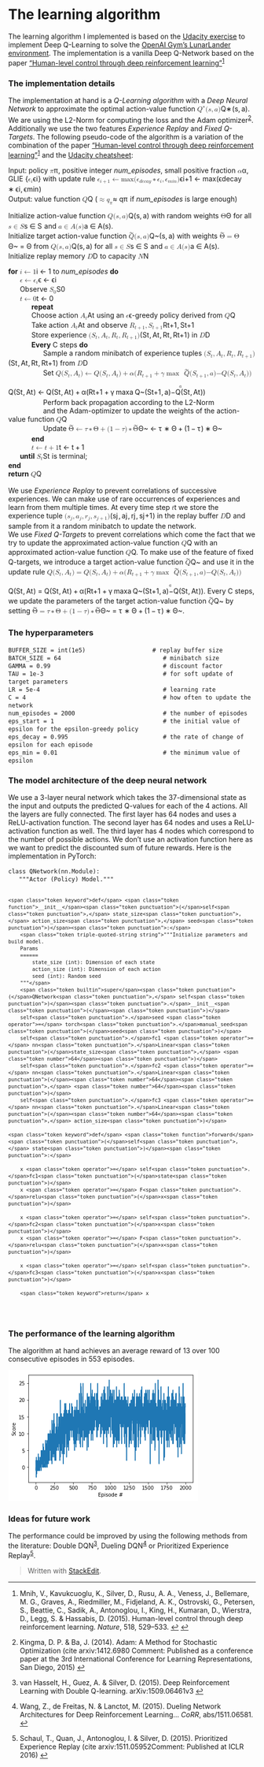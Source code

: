 <h1 id="the-learning-algorithm">The learning algorithm</h1>
<p>The learning algorithm I implemented is based on the <a href="https://github.com/udacity/deep-reinforcement-learning/tree/master/dqn">Udacity exercise</a> to implement Deep Q-Learning to solve the <a href="https://gym.openai.com/envs/LunarLander-v2/">OpenAI Gym’s LunarLander environment</a>. The implementation is a vanilla Deep Q-Network based on the paper <a href="http://dx.doi.org/10.1038/nature14236">“Human-level control through deep reinforcement learning”</a><sup class="footnote-ref"><a href="#fn1" id="fnref1">1</a></sup></p>
<h3 id="the-implementation-details">The implementation details</h3>
<p>The implementation at hand is a <em>Q-Learning algorithm</em> with a <em>Deep Neural Network</em> to approximate the optimal action-value function <span class="katex--inline"><span class="katex"><span class="katex-mathml"><math><semantics><mrow><msup><mi>Q</mi><mo>∗</mo></msup><mo stretchy="false">(</mo><mi>s</mi><mo separator="true">,</mo><mi>a</mi><mo stretchy="false">)</mo></mrow><annotation encoding="application/x-tex">Q^*(s,a)</annotation></semantics></math></span><span class="katex-html" aria-hidden="true"><span class="base"><span class="strut" style="height: 1em; vertical-align: -0.25em;"></span><span class="mord"><span class="mord mathdefault">Q</span><span class="msupsub"><span class="vlist-t"><span class="vlist-r"><span class="vlist" style="height: 0.688696em;"><span class="" style="top: -3.063em; margin-right: 0.05em;"><span class="pstrut" style="height: 2.7em;"></span><span class="sizing reset-size6 size3 mtight"><span class="mbin mtight">∗</span></span></span></span></span></span></span></span><span class="mopen">(</span><span class="mord mathdefault">s</span><span class="mpunct">,</span><span class="mspace" style="margin-right: 0.16666666666666666em;"></span><span class="mord mathdefault">a</span><span class="mclose">)</span></span></span></span></span>. We are using the L2-Norm for computing the loss and the Adam optimizer<sup class="footnote-ref"><a href="#fn2" id="fnref2">2</a></sup>. Additionally we use the two features <em>Experience Replay</em> and <em>Fixed Q-Targets</em>. The following pseudo-code of the algorithm is a variation of the combination of the paper <a href="http://dx.doi.org/10.1038/nature14236">“Human-level control through deep reinforcement learning”</a><sup class="footnote-ref"><a href="#fn1" id="fnref1:1">1</a></sup> and the <a href="https://github.com/udacity/deep-reinforcement-learning/blob/master/cheatsheet/cheatsheet.pdf">Udacity cheatsheet</a>:</p>
<p>Input: policy <span class="katex--inline"><span class="katex"><span class="katex-mathml"><math><semantics><mrow><mi>π</mi></mrow><annotation encoding="application/x-tex">\pi</annotation></semantics></math></span><span class="katex-html" aria-hidden="true"><span class="base"><span class="strut" style="height: 0.43056em; vertical-align: 0em;"></span><span style="margin-right: 0.03588em;" class="mord mathdefault">π</span></span></span></span></span>, positive integer <em>num_episodes</em>, small positive fraction <span class="katex--inline"><span class="katex"><span class="katex-mathml"><math><semantics><mrow><mi>α</mi></mrow><annotation encoding="application/x-tex">\alpha</annotation></semantics></math></span><span class="katex-html" aria-hidden="true"><span class="base"><span class="strut" style="height: 0.43056em; vertical-align: 0em;"></span><span style="margin-right: 0.0037em;" class="mord mathdefault">α</span></span></span></span></span>, GLIE {<span class="katex--inline"><span class="katex"><span class="katex-mathml"><math><semantics><mrow><msub><mi>ϵ</mi><mi>i</mi></msub></mrow><annotation encoding="application/x-tex">\epsilon_i</annotation></semantics></math></span><span class="katex-html" aria-hidden="true"><span class="base"><span class="strut" style="height: 0.58056em; vertical-align: -0.15em;"></span><span class="mord"><span class="mord mathdefault">ϵ</span><span class="msupsub"><span class="vlist-t vlist-t2"><span class="vlist-r"><span class="vlist" style="height: 0.31166399999999994em;"><span class="" style="top: -2.5500000000000003em; margin-left: 0em; margin-right: 0.05em;"><span class="pstrut" style="height: 2.7em;"></span><span class="sizing reset-size6 size3 mtight"><span class="mord mathdefault mtight">i</span></span></span></span><span class="vlist-s">​</span></span><span class="vlist-r"><span class="vlist" style="height: 0.15em;"><span class=""></span></span></span></span></span></span></span></span></span></span>} with update rule <span class="katex--inline"><span class="katex"><span class="katex-mathml"><math><semantics><mrow><msub><mi>ϵ</mi><mrow><mi>i</mi><mo>+</mo><mn>1</mn></mrow></msub><mo>←</mo><mi>max</mi><mo>⁡</mo><mo stretchy="false">(</mo><msub><mi>ϵ</mi><mrow><mi>d</mi><mi>e</mi><mi>c</mi><mi>a</mi><mi>y</mi></mrow></msub><mo>∗</mo><msub><mi>ϵ</mi><mi>i</mi></msub><mo separator="true">,</mo><msub><mi>ϵ</mi><mrow><mi>m</mi><mi>i</mi><mi>n</mi></mrow></msub><mo stretchy="false">)</mo></mrow><annotation encoding="application/x-tex">\epsilon_{i+1} \leftarrow \max(\epsilon_{decay}*\epsilon_i, \epsilon_{min})</annotation></semantics></math></span><span class="katex-html" aria-hidden="true"><span class="base"><span class="strut" style="height: 0.638891em; vertical-align: -0.208331em;"></span><span class="mord"><span class="mord mathdefault">ϵ</span><span class="msupsub"><span class="vlist-t vlist-t2"><span class="vlist-r"><span class="vlist" style="height: 0.311664em;"><span class="" style="top: -2.5500000000000003em; margin-left: 0em; margin-right: 0.05em;"><span class="pstrut" style="height: 2.7em;"></span><span class="sizing reset-size6 size3 mtight"><span class="mord mtight"><span class="mord mathdefault mtight">i</span><span class="mbin mtight">+</span><span class="mord mtight">1</span></span></span></span></span><span class="vlist-s">​</span></span><span class="vlist-r"><span class="vlist" style="height: 0.208331em;"><span class=""></span></span></span></span></span></span><span class="mspace" style="margin-right: 0.2777777777777778em;"></span><span class="mrel">←</span><span class="mspace" style="margin-right: 0.2777777777777778em;"></span></span><span class="base"><span class="strut" style="height: 1.036108em; vertical-align: -0.286108em;"></span><span class="mop">max</span><span class="mopen">(</span><span class="mord"><span class="mord mathdefault">ϵ</span><span class="msupsub"><span class="vlist-t vlist-t2"><span class="vlist-r"><span class="vlist" style="height: 0.3361079999999999em;"><span class="" style="top: -2.5500000000000003em; margin-left: 0em; margin-right: 0.05em;"><span class="pstrut" style="height: 2.7em;"></span><span class="sizing reset-size6 size3 mtight"><span class="mord mtight"><span class="mord mathdefault mtight">d</span><span class="mord mathdefault mtight">e</span><span class="mord mathdefault mtight">c</span><span class="mord mathdefault mtight">a</span><span style="margin-right: 0.03588em;" class="mord mathdefault mtight">y</span></span></span></span></span><span class="vlist-s">​</span></span><span class="vlist-r"><span class="vlist" style="height: 0.286108em;"><span class=""></span></span></span></span></span></span><span class="mspace" style="margin-right: 0.2222222222222222em;"></span><span class="mbin">∗</span><span class="mspace" style="margin-right: 0.2222222222222222em;"></span></span><span class="base"><span class="strut" style="height: 1em; vertical-align: -0.25em;"></span><span class="mord"><span class="mord mathdefault">ϵ</span><span class="msupsub"><span class="vlist-t vlist-t2"><span class="vlist-r"><span class="vlist" style="height: 0.31166399999999994em;"><span class="" style="top: -2.5500000000000003em; margin-left: 0em; margin-right: 0.05em;"><span class="pstrut" style="height: 2.7em;"></span><span class="sizing reset-size6 size3 mtight"><span class="mord mathdefault mtight">i</span></span></span></span><span class="vlist-s">​</span></span><span class="vlist-r"><span class="vlist" style="height: 0.15em;"><span class=""></span></span></span></span></span></span><span class="mpunct">,</span><span class="mspace" style="margin-right: 0.16666666666666666em;"></span><span class="mord"><span class="mord mathdefault">ϵ</span><span class="msupsub"><span class="vlist-t vlist-t2"><span class="vlist-r"><span class="vlist" style="height: 0.31166399999999994em;"><span class="" style="top: -2.5500000000000003em; margin-left: 0em; margin-right: 0.05em;"><span class="pstrut" style="height: 2.7em;"></span><span class="sizing reset-size6 size3 mtight"><span class="mord mtight"><span class="mord mathdefault mtight">m</span><span class="mord mathdefault mtight">i</span><span class="mord mathdefault mtight">n</span></span></span></span></span><span class="vlist-s">​</span></span><span class="vlist-r"><span class="vlist" style="height: 0.15em;"><span class=""></span></span></span></span></span></span><span class="mclose">)</span></span></span></span></span><br>
Output: value function <span class="katex--inline"><span class="katex"><span class="katex-mathml"><math><semantics><mrow><mi>Q</mi></mrow><annotation encoding="application/x-tex">Q</annotation></semantics></math></span><span class="katex-html" aria-hidden="true"><span class="base"><span class="strut" style="height: 0.8777699999999999em; vertical-align: -0.19444em;"></span><span class="mord mathdefault">Q</span></span></span></span></span> (<span class="katex--inline"><span class="katex"><span class="katex-mathml"><math><semantics><mrow><mo>≈</mo><msub><mi>q</mi><mi>π</mi></msub></mrow><annotation encoding="application/x-tex">\approx q_\pi</annotation></semantics></math></span><span class="katex-html" aria-hidden="true"><span class="base"><span class="strut" style="height: 0.48312em; vertical-align: 0em;"></span><span class="mrel">≈</span><span class="mspace" style="margin-right: 0.2777777777777778em;"></span></span><span class="base"><span class="strut" style="height: 0.625em; vertical-align: -0.19444em;"></span><span class="mord"><span style="margin-right: 0.03588em;" class="mord mathdefault">q</span><span class="msupsub"><span class="vlist-t vlist-t2"><span class="vlist-r"><span class="vlist" style="height: 0.151392em;"><span class="" style="top: -2.5500000000000003em; margin-left: -0.03588em; margin-right: 0.05em;"><span class="pstrut" style="height: 2.7em;"></span><span class="sizing reset-size6 size3 mtight"><span style="margin-right: 0.03588em;" class="mord mathdefault mtight">π</span></span></span></span><span class="vlist-s">​</span></span><span class="vlist-r"><span class="vlist" style="height: 0.15em;"><span class=""></span></span></span></span></span></span></span></span></span></span> if <em>num_episodes</em> is large enough)</p>
<p>Initialize action-value function <span class="katex--inline"><span class="katex"><span class="katex-mathml"><math><semantics><mrow><mi>Q</mi><mo stretchy="false">(</mo><mi>s</mi><mo separator="true">,</mo><mi>a</mi><mo stretchy="false">)</mo></mrow><annotation encoding="application/x-tex">Q(s,a)</annotation></semantics></math></span><span class="katex-html" aria-hidden="true"><span class="base"><span class="strut" style="height: 1em; vertical-align: -0.25em;"></span><span class="mord mathdefault">Q</span><span class="mopen">(</span><span class="mord mathdefault">s</span><span class="mpunct">,</span><span class="mspace" style="margin-right: 0.16666666666666666em;"></span><span class="mord mathdefault">a</span><span class="mclose">)</span></span></span></span></span> with random weights <span class="katex--inline"><span class="katex"><span class="katex-mathml"><math><semantics><mrow><mi mathvariant="normal">Θ</mi></mrow><annotation encoding="application/x-tex">\Theta</annotation></semantics></math></span><span class="katex-html" aria-hidden="true"><span class="base"><span class="strut" style="height: 0.68333em; vertical-align: 0em;"></span><span class="mord">Θ</span></span></span></span></span> for all <span class="katex--inline"><span class="katex"><span class="katex-mathml"><math><semantics><mrow><mi>s</mi><mo>∈</mo><mi>S</mi></mrow><annotation encoding="application/x-tex">s \in S</annotation></semantics></math></span><span class="katex-html" aria-hidden="true"><span class="base"><span class="strut" style="height: 0.5782em; vertical-align: -0.0391em;"></span><span class="mord mathdefault">s</span><span class="mspace" style="margin-right: 0.2777777777777778em;"></span><span class="mrel">∈</span><span class="mspace" style="margin-right: 0.2777777777777778em;"></span></span><span class="base"><span class="strut" style="height: 0.68333em; vertical-align: 0em;"></span><span style="margin-right: 0.05764em;" class="mord mathdefault">S</span></span></span></span></span> and <span class="katex--inline"><span class="katex"><span class="katex-mathml"><math><semantics><mrow><mi>a</mi><mo>∈</mo><mi>A</mi><mo stretchy="false">(</mo><mi>s</mi><mo stretchy="false">)</mo></mrow><annotation encoding="application/x-tex">a \in A(s)</annotation></semantics></math></span><span class="katex-html" aria-hidden="true"><span class="base"><span class="strut" style="height: 0.5782em; vertical-align: -0.0391em;"></span><span class="mord mathdefault">a</span><span class="mspace" style="margin-right: 0.2777777777777778em;"></span><span class="mrel">∈</span><span class="mspace" style="margin-right: 0.2777777777777778em;"></span></span><span class="base"><span class="strut" style="height: 1em; vertical-align: -0.25em;"></span><span class="mord mathdefault">A</span><span class="mopen">(</span><span class="mord mathdefault">s</span><span class="mclose">)</span></span></span></span></span>.<br>
Initialize target action-value function <span class="katex--inline"><span class="katex"><span class="katex-mathml"><math><semantics><mrow><mover accent="true"><mi>Q</mi><mo>~</mo></mover><mo stretchy="false">(</mo><mi>s</mi><mo separator="true">,</mo><mi>a</mi><mo stretchy="false">)</mo></mrow><annotation encoding="application/x-tex">\tilde{Q}(s,a)</annotation></semantics></math></span><span class="katex-html" aria-hidden="true"><span class="base"><span class="strut" style="height: 1.1701899999999998em; vertical-align: -0.25em;"></span><span class="mord accent"><span class="vlist-t vlist-t2"><span class="vlist-r"><span class="vlist" style="height: 0.9201899999999998em;"><span class="" style="top: -3em;"><span class="pstrut" style="height: 3em;"></span><span class="mord"><span class="mord mathdefault">Q</span></span></span><span class="" style="top: -3.6023300000000003em;"><span class="pstrut" style="height: 3em;"></span><span class="accent-body" style="left: -0.16666em;">~</span></span></span><span class="vlist-s">​</span></span><span class="vlist-r"><span class="vlist" style="height: 0.19444em;"><span class=""></span></span></span></span></span><span class="mopen">(</span><span class="mord mathdefault">s</span><span class="mpunct">,</span><span class="mspace" style="margin-right: 0.16666666666666666em;"></span><span class="mord mathdefault">a</span><span class="mclose">)</span></span></span></span></span> with weights <span class="katex--inline"><span class="katex"><span class="katex-mathml"><math><semantics><mrow><mover accent="true"><mi mathvariant="normal">Θ</mi><mo>~</mo></mover><mo>=</mo><mi mathvariant="normal">Θ</mi></mrow><annotation encoding="application/x-tex">\tilde{\Theta} = \Theta</annotation></semantics></math></span><span class="katex-html" aria-hidden="true"><span class="base"><span class="strut" style="height: 0.9201899999999998em; vertical-align: 0em;"></span><span class="mord accent"><span class="vlist-t"><span class="vlist-r"><span class="vlist" style="height: 0.9201899999999998em;"><span class="" style="top: -3em;"><span class="pstrut" style="height: 3em;"></span><span class="mord"><span class="mord">Θ</span></span></span><span class="" style="top: -3.6023300000000003em;"><span class="pstrut" style="height: 3em;"></span><span class="accent-body" style="left: -0.25em;">~</span></span></span></span></span></span><span class="mspace" style="margin-right: 0.2777777777777778em;"></span><span class="mrel">=</span><span class="mspace" style="margin-right: 0.2777777777777778em;"></span></span><span class="base"><span class="strut" style="height: 0.68333em; vertical-align: 0em;"></span><span class="mord">Θ</span></span></span></span></span> from <span class="katex--inline"><span class="katex"><span class="katex-mathml"><math><semantics><mrow><mi>Q</mi><mo stretchy="false">(</mo><mi>s</mi><mo separator="true">,</mo><mi>a</mi><mo stretchy="false">)</mo></mrow><annotation encoding="application/x-tex">Q(s,a)</annotation></semantics></math></span><span class="katex-html" aria-hidden="true"><span class="base"><span class="strut" style="height: 1em; vertical-align: -0.25em;"></span><span class="mord mathdefault">Q</span><span class="mopen">(</span><span class="mord mathdefault">s</span><span class="mpunct">,</span><span class="mspace" style="margin-right: 0.16666666666666666em;"></span><span class="mord mathdefault">a</span><span class="mclose">)</span></span></span></span></span> for all <span class="katex--inline"><span class="katex"><span class="katex-mathml"><math><semantics><mrow><mi>s</mi><mo>∈</mo><mi>S</mi></mrow><annotation encoding="application/x-tex">s \in S</annotation></semantics></math></span><span class="katex-html" aria-hidden="true"><span class="base"><span class="strut" style="height: 0.5782em; vertical-align: -0.0391em;"></span><span class="mord mathdefault">s</span><span class="mspace" style="margin-right: 0.2777777777777778em;"></span><span class="mrel">∈</span><span class="mspace" style="margin-right: 0.2777777777777778em;"></span></span><span class="base"><span class="strut" style="height: 0.68333em; vertical-align: 0em;"></span><span style="margin-right: 0.05764em;" class="mord mathdefault">S</span></span></span></span></span> and <span class="katex--inline"><span class="katex"><span class="katex-mathml"><math><semantics><mrow><mi>a</mi><mo>∈</mo><mi>A</mi><mo stretchy="false">(</mo><mi>s</mi><mo stretchy="false">)</mo></mrow><annotation encoding="application/x-tex">a \in A(s)</annotation></semantics></math></span><span class="katex-html" aria-hidden="true"><span class="base"><span class="strut" style="height: 0.5782em; vertical-align: -0.0391em;"></span><span class="mord mathdefault">a</span><span class="mspace" style="margin-right: 0.2777777777777778em;"></span><span class="mrel">∈</span><span class="mspace" style="margin-right: 0.2777777777777778em;"></span></span><span class="base"><span class="strut" style="height: 1em; vertical-align: -0.25em;"></span><span class="mord mathdefault">A</span><span class="mopen">(</span><span class="mord mathdefault">s</span><span class="mclose">)</span></span></span></span></span>.<br>
Initialize replay memory <span class="katex--inline"><span class="katex"><span class="katex-mathml"><math><semantics><mrow><mi>D</mi></mrow><annotation encoding="application/x-tex">D</annotation></semantics></math></span><span class="katex-html" aria-hidden="true"><span class="base"><span class="strut" style="height: 0.68333em; vertical-align: 0em;"></span><span style="margin-right: 0.02778em;" class="mord mathdefault">D</span></span></span></span></span> to capacity <span class="katex--inline"><span class="katex"><span class="katex-mathml"><math><semantics><mrow><mi>N</mi></mrow><annotation encoding="application/x-tex">N</annotation></semantics></math></span><span class="katex-html" aria-hidden="true"><span class="base"><span class="strut" style="height: 0.68333em; vertical-align: 0em;"></span><span style="margin-right: 0.10903em;" class="mord mathdefault">N</span></span></span></span></span></p>
<p><strong>for</strong> <span class="katex--inline"><span class="katex"><span class="katex-mathml"><math><semantics><mrow><mi>i</mi><mo>←</mo><mn>1</mn></mrow><annotation encoding="application/x-tex">i \leftarrow 1</annotation></semantics></math></span><span class="katex-html" aria-hidden="true"><span class="base"><span class="strut" style="height: 0.65952em; vertical-align: 0em;"></span><span class="mord mathdefault">i</span><span class="mspace" style="margin-right: 0.2777777777777778em;"></span><span class="mrel">←</span><span class="mspace" style="margin-right: 0.2777777777777778em;"></span></span><span class="base"><span class="strut" style="height: 0.64444em; vertical-align: 0em;"></span><span class="mord">1</span></span></span></span></span> to <em>num_episodes</em> <strong>do</strong><br>
&nbsp;&nbsp;&nbsp;&nbsp;&nbsp;&nbsp;<span class="katex--inline"><span class="katex"><span class="katex-mathml"><math><semantics><mrow><mi>ϵ</mi><mo>←</mo><msub><mi>ϵ</mi><mi>i</mi></msub></mrow><annotation encoding="application/x-tex">\epsilon \leftarrow \epsilon_i</annotation></semantics></math></span><span class="katex-html" aria-hidden="true"><span class="base"><span class="strut" style="height: 0.43056em; vertical-align: 0em;"></span><span class="mord mathdefault">ϵ</span><span class="mspace" style="margin-right: 0.2777777777777778em;"></span><span class="mrel">←</span><span class="mspace" style="margin-right: 0.2777777777777778em;"></span></span><span class="base"><span class="strut" style="height: 0.58056em; vertical-align: -0.15em;"></span><span class="mord"><span class="mord mathdefault">ϵ</span><span class="msupsub"><span class="vlist-t vlist-t2"><span class="vlist-r"><span class="vlist" style="height: 0.31166399999999994em;"><span class="" style="top: -2.5500000000000003em; margin-left: 0em; margin-right: 0.05em;"><span class="pstrut" style="height: 2.7em;"></span><span class="sizing reset-size6 size3 mtight"><span class="mord mathdefault mtight">i</span></span></span></span><span class="vlist-s">​</span></span><span class="vlist-r"><span class="vlist" style="height: 0.15em;"><span class=""></span></span></span></span></span></span></span></span></span></span><br>
&nbsp;&nbsp;&nbsp;&nbsp;&nbsp;&nbsp;Observe <span class="katex--inline"><span class="katex"><span class="katex-mathml"><math><semantics><mrow><msub><mi>S</mi><mn>0</mn></msub></mrow><annotation encoding="application/x-tex">S_0</annotation></semantics></math></span><span class="katex-html" aria-hidden="true"><span class="base"><span class="strut" style="height: 0.83333em; vertical-align: -0.15em;"></span><span class="mord"><span style="margin-right: 0.05764em;" class="mord mathdefault">S</span><span class="msupsub"><span class="vlist-t vlist-t2"><span class="vlist-r"><span class="vlist" style="height: 0.30110799999999993em;"><span class="" style="top: -2.5500000000000003em; margin-left: -0.05764em; margin-right: 0.05em;"><span class="pstrut" style="height: 2.7em;"></span><span class="sizing reset-size6 size3 mtight"><span class="mord mtight">0</span></span></span></span><span class="vlist-s">​</span></span><span class="vlist-r"><span class="vlist" style="height: 0.15em;"><span class=""></span></span></span></span></span></span></span></span></span></span><br>
&nbsp;&nbsp;&nbsp;&nbsp;&nbsp;&nbsp;<span class="katex--inline"><span class="katex"><span class="katex-mathml"><math><semantics><mrow><mi>t</mi><mo>←</mo><mn>0</mn></mrow><annotation encoding="application/x-tex">t←0</annotation></semantics></math></span><span class="katex-html" aria-hidden="true"><span class="base"><span class="strut" style="height: 0.61508em; vertical-align: 0em;"></span><span class="mord mathdefault">t</span><span class="mspace" style="margin-right: 0.2777777777777778em;"></span><span class="mrel">←</span><span class="mspace" style="margin-right: 0.2777777777777778em;"></span></span><span class="base"><span class="strut" style="height: 0.64444em; vertical-align: 0em;"></span><span class="mord">0</span></span></span></span></span><br>
&nbsp;&nbsp;&nbsp;&nbsp;&nbsp;&nbsp;&nbsp;&nbsp;&nbsp;&nbsp;&nbsp;&nbsp;<strong>repeat</strong><br>
&nbsp;&nbsp;&nbsp;&nbsp;&nbsp;&nbsp;&nbsp;&nbsp;&nbsp;&nbsp;&nbsp;&nbsp;Choose action <span class="katex--inline"><span class="katex"><span class="katex-mathml"><math><semantics><mrow><msub><mi>A</mi><mi>t</mi></msub></mrow><annotation encoding="application/x-tex">A_t</annotation></semantics></math></span><span class="katex-html" aria-hidden="true"><span class="base"><span class="strut" style="height: 0.83333em; vertical-align: -0.15em;"></span><span class="mord"><span class="mord mathdefault">A</span><span class="msupsub"><span class="vlist-t vlist-t2"><span class="vlist-r"><span class="vlist" style="height: 0.2805559999999999em;"><span class="" style="top: -2.5500000000000003em; margin-left: 0em; margin-right: 0.05em;"><span class="pstrut" style="height: 2.7em;"></span><span class="sizing reset-size6 size3 mtight"><span class="mord mathdefault mtight">t</span></span></span></span><span class="vlist-s">​</span></span><span class="vlist-r"><span class="vlist" style="height: 0.15em;"><span class=""></span></span></span></span></span></span></span></span></span></span> using an <span class="katex--inline"><span class="katex"><span class="katex-mathml"><math><semantics><mrow><mi>ϵ</mi></mrow><annotation encoding="application/x-tex">\epsilon</annotation></semantics></math></span><span class="katex-html" aria-hidden="true"><span class="base"><span class="strut" style="height: 0.43056em; vertical-align: 0em;"></span><span class="mord mathdefault">ϵ</span></span></span></span></span>-greedy policy derived from <span class="katex--inline"><span class="katex"><span class="katex-mathml"><math><semantics><mrow><mi>Q</mi></mrow><annotation encoding="application/x-tex">Q</annotation></semantics></math></span><span class="katex-html" aria-hidden="true"><span class="base"><span class="strut" style="height: 0.8777699999999999em; vertical-align: -0.19444em;"></span><span class="mord mathdefault">Q</span></span></span></span></span><br>
&nbsp;&nbsp;&nbsp;&nbsp;&nbsp;&nbsp;&nbsp;&nbsp;&nbsp;&nbsp;&nbsp;&nbsp;Take action <span class="katex--inline"><span class="katex"><span class="katex-mathml"><math><semantics><mrow><msub><mi>A</mi><mi>t</mi></msub></mrow><annotation encoding="application/x-tex">A_t</annotation></semantics></math></span><span class="katex-html" aria-hidden="true"><span class="base"><span class="strut" style="height: 0.83333em; vertical-align: -0.15em;"></span><span class="mord"><span class="mord mathdefault">A</span><span class="msupsub"><span class="vlist-t vlist-t2"><span class="vlist-r"><span class="vlist" style="height: 0.2805559999999999em;"><span class="" style="top: -2.5500000000000003em; margin-left: 0em; margin-right: 0.05em;"><span class="pstrut" style="height: 2.7em;"></span><span class="sizing reset-size6 size3 mtight"><span class="mord mathdefault mtight">t</span></span></span></span><span class="vlist-s">​</span></span><span class="vlist-r"><span class="vlist" style="height: 0.15em;"><span class=""></span></span></span></span></span></span></span></span></span></span> and observe <span class="katex--inline"><span class="katex"><span class="katex-mathml"><math><semantics><mrow><msub><mi>R</mi><mrow><mi>t</mi><mo>+</mo><mn>1</mn></mrow></msub><mo separator="true">,</mo><msub><mi>S</mi><mrow><mi>t</mi><mo>+</mo><mn>1</mn></mrow></msub></mrow><annotation encoding="application/x-tex">R_{t+1} , S_{t+1}</annotation></semantics></math></span><span class="katex-html" aria-hidden="true"><span class="base"><span class="strut" style="height: 0.891661em; vertical-align: -0.208331em;"></span><span class="mord"><span style="margin-right: 0.00773em;" class="mord mathdefault">R</span><span class="msupsub"><span class="vlist-t vlist-t2"><span class="vlist-r"><span class="vlist" style="height: 0.301108em;"><span class="" style="top: -2.5500000000000003em; margin-left: -0.00773em; margin-right: 0.05em;"><span class="pstrut" style="height: 2.7em;"></span><span class="sizing reset-size6 size3 mtight"><span class="mord mtight"><span class="mord mathdefault mtight">t</span><span class="mbin mtight">+</span><span class="mord mtight">1</span></span></span></span></span><span class="vlist-s">​</span></span><span class="vlist-r"><span class="vlist" style="height: 0.208331em;"><span class=""></span></span></span></span></span></span><span class="mpunct">,</span><span class="mspace" style="margin-right: 0.16666666666666666em;"></span><span class="mord"><span style="margin-right: 0.05764em;" class="mord mathdefault">S</span><span class="msupsub"><span class="vlist-t vlist-t2"><span class="vlist-r"><span class="vlist" style="height: 0.301108em;"><span class="" style="top: -2.5500000000000003em; margin-left: -0.05764em; margin-right: 0.05em;"><span class="pstrut" style="height: 2.7em;"></span><span class="sizing reset-size6 size3 mtight"><span class="mord mtight"><span class="mord mathdefault mtight">t</span><span class="mbin mtight">+</span><span class="mord mtight">1</span></span></span></span></span><span class="vlist-s">​</span></span><span class="vlist-r"><span class="vlist" style="height: 0.208331em;"><span class=""></span></span></span></span></span></span></span></span></span></span><br>
&nbsp;&nbsp;&nbsp;&nbsp;&nbsp;&nbsp;&nbsp;&nbsp;&nbsp;&nbsp;&nbsp;&nbsp;Store experience <span class="katex--inline"><span class="katex"><span class="katex-mathml"><math><semantics><mrow><mo stretchy="false">(</mo><msub><mi>S</mi><mi>t</mi></msub><mo separator="true">,</mo><msub><mi>A</mi><mi>t</mi></msub><mo separator="true">,</mo><msub><mi>R</mi><mi>t</mi></msub><mo separator="true">,</mo><msub><mi>R</mi><mrow><mi>t</mi><mo>+</mo><mn>1</mn></mrow></msub><mo stretchy="false">)</mo></mrow><annotation encoding="application/x-tex">(S_t, A_t, R_t, R_{t+1})</annotation></semantics></math></span><span class="katex-html" aria-hidden="true"><span class="base"><span class="strut" style="height: 1em; vertical-align: -0.25em;"></span><span class="mopen">(</span><span class="mord"><span style="margin-right: 0.05764em;" class="mord mathdefault">S</span><span class="msupsub"><span class="vlist-t vlist-t2"><span class="vlist-r"><span class="vlist" style="height: 0.2805559999999999em;"><span class="" style="top: -2.5500000000000003em; margin-left: -0.05764em; margin-right: 0.05em;"><span class="pstrut" style="height: 2.7em;"></span><span class="sizing reset-size6 size3 mtight"><span class="mord mathdefault mtight">t</span></span></span></span><span class="vlist-s">​</span></span><span class="vlist-r"><span class="vlist" style="height: 0.15em;"><span class=""></span></span></span></span></span></span><span class="mpunct">,</span><span class="mspace" style="margin-right: 0.16666666666666666em;"></span><span class="mord"><span class="mord mathdefault">A</span><span class="msupsub"><span class="vlist-t vlist-t2"><span class="vlist-r"><span class="vlist" style="height: 0.2805559999999999em;"><span class="" style="top: -2.5500000000000003em; margin-left: 0em; margin-right: 0.05em;"><span class="pstrut" style="height: 2.7em;"></span><span class="sizing reset-size6 size3 mtight"><span class="mord mathdefault mtight">t</span></span></span></span><span class="vlist-s">​</span></span><span class="vlist-r"><span class="vlist" style="height: 0.15em;"><span class=""></span></span></span></span></span></span><span class="mpunct">,</span><span class="mspace" style="margin-right: 0.16666666666666666em;"></span><span class="mord"><span style="margin-right: 0.00773em;" class="mord mathdefault">R</span><span class="msupsub"><span class="vlist-t vlist-t2"><span class="vlist-r"><span class="vlist" style="height: 0.2805559999999999em;"><span class="" style="top: -2.5500000000000003em; margin-left: -0.00773em; margin-right: 0.05em;"><span class="pstrut" style="height: 2.7em;"></span><span class="sizing reset-size6 size3 mtight"><span class="mord mathdefault mtight">t</span></span></span></span><span class="vlist-s">​</span></span><span class="vlist-r"><span class="vlist" style="height: 0.15em;"><span class=""></span></span></span></span></span></span><span class="mpunct">,</span><span class="mspace" style="margin-right: 0.16666666666666666em;"></span><span class="mord"><span style="margin-right: 0.00773em;" class="mord mathdefault">R</span><span class="msupsub"><span class="vlist-t vlist-t2"><span class="vlist-r"><span class="vlist" style="height: 0.301108em;"><span class="" style="top: -2.5500000000000003em; margin-left: -0.00773em; margin-right: 0.05em;"><span class="pstrut" style="height: 2.7em;"></span><span class="sizing reset-size6 size3 mtight"><span class="mord mtight"><span class="mord mathdefault mtight">t</span><span class="mbin mtight">+</span><span class="mord mtight">1</span></span></span></span></span><span class="vlist-s">​</span></span><span class="vlist-r"><span class="vlist" style="height: 0.208331em;"><span class=""></span></span></span></span></span></span><span class="mclose">)</span></span></span></span></span> in <span class="katex--inline"><span class="katex"><span class="katex-mathml"><math><semantics><mrow><mi>D</mi></mrow><annotation encoding="application/x-tex">D</annotation></semantics></math></span><span class="katex-html" aria-hidden="true"><span class="base"><span class="strut" style="height: 0.68333em; vertical-align: 0em;"></span><span style="margin-right: 0.02778em;" class="mord mathdefault">D</span></span></span></span></span><br>
&nbsp;&nbsp;&nbsp;&nbsp;&nbsp;&nbsp;&nbsp;&nbsp;&nbsp;&nbsp;&nbsp;&nbsp;<strong>Every</strong> C steps <strong>do</strong><br>
&nbsp;&nbsp;&nbsp;&nbsp;&nbsp;&nbsp;&nbsp;&nbsp;&nbsp;&nbsp;&nbsp;&nbsp;&nbsp;&nbsp;&nbsp;&nbsp;&nbsp;&nbsp;Sample a random minibatch of experience tuples <span class="katex--inline"><span class="katex"><span class="katex-mathml"><math><semantics><mrow><mo stretchy="false">(</mo><msub><mi>S</mi><mi>t</mi></msub><mo separator="true">,</mo><msub><mi>A</mi><mi>t</mi></msub><mo separator="true">,</mo><msub><mi>R</mi><mi>t</mi></msub><mo separator="true">,</mo><msub><mi>R</mi><mrow><mi>t</mi><mo>+</mo><mn>1</mn></mrow></msub><mo stretchy="false">)</mo></mrow><annotation encoding="application/x-tex">(S_t, A_t, R_t, R_{t+1})</annotation></semantics></math></span><span class="katex-html" aria-hidden="true"><span class="base"><span class="strut" style="height: 1em; vertical-align: -0.25em;"></span><span class="mopen">(</span><span class="mord"><span style="margin-right: 0.05764em;" class="mord mathdefault">S</span><span class="msupsub"><span class="vlist-t vlist-t2"><span class="vlist-r"><span class="vlist" style="height: 0.2805559999999999em;"><span class="" style="top: -2.5500000000000003em; margin-left: -0.05764em; margin-right: 0.05em;"><span class="pstrut" style="height: 2.7em;"></span><span class="sizing reset-size6 size3 mtight"><span class="mord mathdefault mtight">t</span></span></span></span><span class="vlist-s">​</span></span><span class="vlist-r"><span class="vlist" style="height: 0.15em;"><span class=""></span></span></span></span></span></span><span class="mpunct">,</span><span class="mspace" style="margin-right: 0.16666666666666666em;"></span><span class="mord"><span class="mord mathdefault">A</span><span class="msupsub"><span class="vlist-t vlist-t2"><span class="vlist-r"><span class="vlist" style="height: 0.2805559999999999em;"><span class="" style="top: -2.5500000000000003em; margin-left: 0em; margin-right: 0.05em;"><span class="pstrut" style="height: 2.7em;"></span><span class="sizing reset-size6 size3 mtight"><span class="mord mathdefault mtight">t</span></span></span></span><span class="vlist-s">​</span></span><span class="vlist-r"><span class="vlist" style="height: 0.15em;"><span class=""></span></span></span></span></span></span><span class="mpunct">,</span><span class="mspace" style="margin-right: 0.16666666666666666em;"></span><span class="mord"><span style="margin-right: 0.00773em;" class="mord mathdefault">R</span><span class="msupsub"><span class="vlist-t vlist-t2"><span class="vlist-r"><span class="vlist" style="height: 0.2805559999999999em;"><span class="" style="top: -2.5500000000000003em; margin-left: -0.00773em; margin-right: 0.05em;"><span class="pstrut" style="height: 2.7em;"></span><span class="sizing reset-size6 size3 mtight"><span class="mord mathdefault mtight">t</span></span></span></span><span class="vlist-s">​</span></span><span class="vlist-r"><span class="vlist" style="height: 0.15em;"><span class=""></span></span></span></span></span></span><span class="mpunct">,</span><span class="mspace" style="margin-right: 0.16666666666666666em;"></span><span class="mord"><span style="margin-right: 0.00773em;" class="mord mathdefault">R</span><span class="msupsub"><span class="vlist-t vlist-t2"><span class="vlist-r"><span class="vlist" style="height: 0.301108em;"><span class="" style="top: -2.5500000000000003em; margin-left: -0.00773em; margin-right: 0.05em;"><span class="pstrut" style="height: 2.7em;"></span><span class="sizing reset-size6 size3 mtight"><span class="mord mtight"><span class="mord mathdefault mtight">t</span><span class="mbin mtight">+</span><span class="mord mtight">1</span></span></span></span></span><span class="vlist-s">​</span></span><span class="vlist-r"><span class="vlist" style="height: 0.208331em;"><span class=""></span></span></span></span></span></span><span class="mclose">)</span></span></span></span></span> from <span class="katex--inline"><span class="katex"><span class="katex-mathml"><math><semantics><mrow><mi>D</mi></mrow><annotation encoding="application/x-tex">D</annotation></semantics></math></span><span class="katex-html" aria-hidden="true"><span class="base"><span class="strut" style="height: 0.68333em; vertical-align: 0em;"></span><span style="margin-right: 0.02778em;" class="mord mathdefault">D</span></span></span></span></span><br>
&nbsp;&nbsp;&nbsp;&nbsp;&nbsp;&nbsp;&nbsp;&nbsp;&nbsp;&nbsp;&nbsp;&nbsp;&nbsp;&nbsp;&nbsp;&nbsp;&nbsp;&nbsp;Set <span class="katex--inline"><span class="katex"><span class="katex-mathml"><math><semantics><mrow><mi>Q</mi><mo stretchy="false">(</mo><msub><mi>S</mi><mi>t</mi></msub><mo separator="true">,</mo><msub><mi>A</mi><mi>t</mi></msub><mo stretchy="false">)</mo><mo>←</mo><mi>Q</mi><mo stretchy="false">(</mo><msub><mi>S</mi><mi>t</mi></msub><mo separator="true">,</mo><msub><mi>A</mi><mi>t</mi></msub><mo stretchy="false">)</mo><mo>+</mo><mi>α</mi><mo stretchy="false">(</mo><msub><mi>R</mi><mrow><mi>t</mi><mo>+</mo><mn>1</mn></mrow></msub><mo>+</mo><mi>γ</mi><msub><mo><mi>max</mi><mo>⁡</mo></mo><mi>a</mi></msub><mover accent="true"><mi>Q</mi><mo>~</mo></mover><mo stretchy="false">(</mo><msub><mi>S</mi><mrow><mi>t</mi><mo>+</mo><mn>1</mn></mrow></msub><mo separator="true">,</mo><mi>a</mi><mo stretchy="false">)</mo><mi mathvariant="normal">−</mi><mi>Q</mi><mo stretchy="false">(</mo><msub><mi>S</mi><mi>t</mi></msub><mo separator="true">,</mo><msub><mi>A</mi><mi>t</mi></msub><mo stretchy="false">)</mo><mo stretchy="false">)</mo></mrow><annotation encoding="application/x-tex">Q(S_t, A_t) \leftarrow Q(S_t, A_t) + \alpha(R_{t+1} + \gamma \max_a \tilde{Q}(S_{t+1}, a) − Q(S_t, A_t))</annotation></semantics></math></span><span class="katex-html" aria-hidden="true"><span class="base"><span class="strut" style="height: 1em; vertical-align: -0.25em;"></span><span class="mord mathdefault">Q</span><span class="mopen">(</span><span class="mord"><span style="margin-right: 0.05764em;" class="mord mathdefault">S</span><span class="msupsub"><span class="vlist-t vlist-t2"><span class="vlist-r"><span class="vlist" style="height: 0.2805559999999999em;"><span class="" style="top: -2.5500000000000003em; margin-left: -0.05764em; margin-right: 0.05em;"><span class="pstrut" style="height: 2.7em;"></span><span class="sizing reset-size6 size3 mtight"><span class="mord mathdefault mtight">t</span></span></span></span><span class="vlist-s">​</span></span><span class="vlist-r"><span class="vlist" style="height: 0.15em;"><span class=""></span></span></span></span></span></span><span class="mpunct">,</span><span class="mspace" style="margin-right: 0.16666666666666666em;"></span><span class="mord"><span class="mord mathdefault">A</span><span class="msupsub"><span class="vlist-t vlist-t2"><span class="vlist-r"><span class="vlist" style="height: 0.2805559999999999em;"><span class="" style="top: -2.5500000000000003em; margin-left: 0em; margin-right: 0.05em;"><span class="pstrut" style="height: 2.7em;"></span><span class="sizing reset-size6 size3 mtight"><span class="mord mathdefault mtight">t</span></span></span></span><span class="vlist-s">​</span></span><span class="vlist-r"><span class="vlist" style="height: 0.15em;"><span class=""></span></span></span></span></span></span><span class="mclose">)</span><span class="mspace" style="margin-right: 0.2777777777777778em;"></span><span class="mrel">←</span><span class="mspace" style="margin-right: 0.2777777777777778em;"></span></span><span class="base"><span class="strut" style="height: 1em; vertical-align: -0.25em;"></span><span class="mord mathdefault">Q</span><span class="mopen">(</span><span class="mord"><span style="margin-right: 0.05764em;" class="mord mathdefault">S</span><span class="msupsub"><span class="vlist-t vlist-t2"><span class="vlist-r"><span class="vlist" style="height: 0.2805559999999999em;"><span class="" style="top: -2.5500000000000003em; margin-left: -0.05764em; margin-right: 0.05em;"><span class="pstrut" style="height: 2.7em;"></span><span class="sizing reset-size6 size3 mtight"><span class="mord mathdefault mtight">t</span></span></span></span><span class="vlist-s">​</span></span><span class="vlist-r"><span class="vlist" style="height: 0.15em;"><span class=""></span></span></span></span></span></span><span class="mpunct">,</span><span class="mspace" style="margin-right: 0.16666666666666666em;"></span><span class="mord"><span class="mord mathdefault">A</span><span class="msupsub"><span class="vlist-t vlist-t2"><span class="vlist-r"><span class="vlist" style="height: 0.2805559999999999em;"><span class="" style="top: -2.5500000000000003em; margin-left: 0em; margin-right: 0.05em;"><span class="pstrut" style="height: 2.7em;"></span><span class="sizing reset-size6 size3 mtight"><span class="mord mathdefault mtight">t</span></span></span></span><span class="vlist-s">​</span></span><span class="vlist-r"><span class="vlist" style="height: 0.15em;"><span class=""></span></span></span></span></span></span><span class="mclose">)</span><span class="mspace" style="margin-right: 0.2222222222222222em;"></span><span class="mbin">+</span><span class="mspace" style="margin-right: 0.2222222222222222em;"></span></span><span class="base"><span class="strut" style="height: 1em; vertical-align: -0.25em;"></span><span style="margin-right: 0.0037em;" class="mord mathdefault">α</span><span class="mopen">(</span><span class="mord"><span style="margin-right: 0.00773em;" class="mord mathdefault">R</span><span class="msupsub"><span class="vlist-t vlist-t2"><span class="vlist-r"><span class="vlist" style="height: 0.301108em;"><span class="" style="top: -2.5500000000000003em; margin-left: -0.00773em; margin-right: 0.05em;"><span class="pstrut" style="height: 2.7em;"></span><span class="sizing reset-size6 size3 mtight"><span class="mord mtight"><span class="mord mathdefault mtight">t</span><span class="mbin mtight">+</span><span class="mord mtight">1</span></span></span></span></span><span class="vlist-s">​</span></span><span class="vlist-r"><span class="vlist" style="height: 0.208331em;"><span class=""></span></span></span></span></span></span><span class="mspace" style="margin-right: 0.2222222222222222em;"></span><span class="mbin">+</span><span class="mspace" style="margin-right: 0.2222222222222222em;"></span></span><span class="base"><span class="strut" style="height: 1.1701899999999998em; vertical-align: -0.25em;"></span><span style="margin-right: 0.05556em;" class="mord mathdefault">γ</span><span class="mspace" style="margin-right: 0.16666666666666666em;"></span><span class="mop"><span class="mop">max</span><span class="msupsub"><span class="vlist-t vlist-t2"><span class="vlist-r"><span class="vlist" style="height: 0.151392em;"><span class="" style="top: -2.5500000000000003em; margin-right: 0.05em;"><span class="pstrut" style="height: 2.7em;"></span><span class="sizing reset-size6 size3 mtight"><span class="mord mathdefault mtight">a</span></span></span></span><span class="vlist-s">​</span></span><span class="vlist-r"><span class="vlist" style="height: 0.15em;"><span class=""></span></span></span></span></span></span><span class="mspace" style="margin-right: 0.16666666666666666em;"></span><span class="mord accent"><span class="vlist-t vlist-t2"><span class="vlist-r"><span class="vlist" style="height: 0.9201899999999998em;"><span class="" style="top: -3em;"><span class="pstrut" style="height: 3em;"></span><span class="mord"><span class="mord mathdefault">Q</span></span></span><span class="" style="top: -3.6023300000000003em;"><span class="pstrut" style="height: 3em;"></span><span class="accent-body" style="left: -0.16666em;">~</span></span></span><span class="vlist-s">​</span></span><span class="vlist-r"><span class="vlist" style="height: 0.19444em;"><span class=""></span></span></span></span></span><span class="mopen">(</span><span class="mord"><span style="margin-right: 0.05764em;" class="mord mathdefault">S</span><span class="msupsub"><span class="vlist-t vlist-t2"><span class="vlist-r"><span class="vlist" style="height: 0.301108em;"><span class="" style="top: -2.5500000000000003em; margin-left: -0.05764em; margin-right: 0.05em;"><span class="pstrut" style="height: 2.7em;"></span><span class="sizing reset-size6 size3 mtight"><span class="mord mtight"><span class="mord mathdefault mtight">t</span><span class="mbin mtight">+</span><span class="mord mtight">1</span></span></span></span></span><span class="vlist-s">​</span></span><span class="vlist-r"><span class="vlist" style="height: 0.208331em;"><span class=""></span></span></span></span></span></span><span class="mpunct">,</span><span class="mspace" style="margin-right: 0.16666666666666666em;"></span><span class="mord mathdefault">a</span><span class="mclose">)</span><span class="mord">−</span><span class="mord mathdefault">Q</span><span class="mopen">(</span><span class="mord"><span style="margin-right: 0.05764em;" class="mord mathdefault">S</span><span class="msupsub"><span class="vlist-t vlist-t2"><span class="vlist-r"><span class="vlist" style="height: 0.2805559999999999em;"><span class="" style="top: -2.5500000000000003em; margin-left: -0.05764em; margin-right: 0.05em;"><span class="pstrut" style="height: 2.7em;"></span><span class="sizing reset-size6 size3 mtight"><span class="mord mathdefault mtight">t</span></span></span></span><span class="vlist-s">​</span></span><span class="vlist-r"><span class="vlist" style="height: 0.15em;"><span class=""></span></span></span></span></span></span><span class="mpunct">,</span><span class="mspace" style="margin-right: 0.16666666666666666em;"></span><span class="mord"><span class="mord mathdefault">A</span><span class="msupsub"><span class="vlist-t vlist-t2"><span class="vlist-r"><span class="vlist" style="height: 0.2805559999999999em;"><span class="" style="top: -2.5500000000000003em; margin-left: 0em; margin-right: 0.05em;"><span class="pstrut" style="height: 2.7em;"></span><span class="sizing reset-size6 size3 mtight"><span class="mord mathdefault mtight">t</span></span></span></span><span class="vlist-s">​</span></span><span class="vlist-r"><span class="vlist" style="height: 0.15em;"><span class=""></span></span></span></span></span></span><span class="mclose">)</span><span class="mclose">)</span></span></span></span></span><br>
&nbsp;&nbsp;&nbsp;&nbsp;&nbsp;&nbsp;&nbsp;&nbsp;&nbsp;&nbsp;&nbsp;&nbsp;&nbsp;&nbsp;&nbsp;&nbsp;&nbsp;&nbsp;Perform back propagation according to the L2-Norm<br>
&nbsp;&nbsp;&nbsp;&nbsp;&nbsp;&nbsp;&nbsp;&nbsp;&nbsp;&nbsp;&nbsp;&nbsp;&nbsp;&nbsp;&nbsp;&nbsp;&nbsp;&nbsp;and the Adam-optimizer to update the weights of the action-value function <span class="katex--inline"><span class="katex"><span class="katex-mathml"><math><semantics><mrow><mi>Q</mi></mrow><annotation encoding="application/x-tex">Q</annotation></semantics></math></span><span class="katex-html" aria-hidden="true"><span class="base"><span class="strut" style="height: 0.8777699999999999em; vertical-align: -0.19444em;"></span><span class="mord mathdefault">Q</span></span></span></span></span><br>
&nbsp;&nbsp;&nbsp;&nbsp;&nbsp;&nbsp;&nbsp;&nbsp;&nbsp;&nbsp;&nbsp;&nbsp;&nbsp;&nbsp;&nbsp;&nbsp;&nbsp;&nbsp;Update <span class="katex--inline"><span class="katex"><span class="katex-mathml"><math><semantics><mrow><mover accent="true"><mi mathvariant="normal">Θ</mi><mo>~</mo></mover><mo>←</mo><mi>τ</mi><mo>∗</mo><mi mathvariant="normal">Θ</mi><mo>+</mo><mo stretchy="false">(</mo><mn>1</mn><mo>−</mo><mi>τ</mi><mo stretchy="false">)</mo><mo>∗</mo><mover accent="true"><mi mathvariant="normal">Θ</mi><mo>~</mo></mover></mrow><annotation encoding="application/x-tex">\tilde{\Theta} \leftarrow \tau*\Theta + (1 - \tau)*\tilde{\Theta}</annotation></semantics></math></span><span class="katex-html" aria-hidden="true"><span class="base"><span class="strut" style="height: 0.9201899999999998em; vertical-align: 0em;"></span><span class="mord accent"><span class="vlist-t"><span class="vlist-r"><span class="vlist" style="height: 0.9201899999999998em;"><span class="" style="top: -3em;"><span class="pstrut" style="height: 3em;"></span><span class="mord"><span class="mord">Θ</span></span></span><span class="" style="top: -3.6023300000000003em;"><span class="pstrut" style="height: 3em;"></span><span class="accent-body" style="left: -0.25em;">~</span></span></span></span></span></span><span class="mspace" style="margin-right: 0.2777777777777778em;"></span><span class="mrel">←</span><span class="mspace" style="margin-right: 0.2777777777777778em;"></span></span><span class="base"><span class="strut" style="height: 0.46528em; vertical-align: 0em;"></span><span style="margin-right: 0.1132em;" class="mord mathdefault">τ</span><span class="mspace" style="margin-right: 0.2222222222222222em;"></span><span class="mbin">∗</span><span class="mspace" style="margin-right: 0.2222222222222222em;"></span></span><span class="base"><span class="strut" style="height: 0.76666em; vertical-align: -0.08333em;"></span><span class="mord">Θ</span><span class="mspace" style="margin-right: 0.2222222222222222em;"></span><span class="mbin">+</span><span class="mspace" style="margin-right: 0.2222222222222222em;"></span></span><span class="base"><span class="strut" style="height: 1em; vertical-align: -0.25em;"></span><span class="mopen">(</span><span class="mord">1</span><span class="mspace" style="margin-right: 0.2222222222222222em;"></span><span class="mbin">−</span><span class="mspace" style="margin-right: 0.2222222222222222em;"></span></span><span class="base"><span class="strut" style="height: 1em; vertical-align: -0.25em;"></span><span style="margin-right: 0.1132em;" class="mord mathdefault">τ</span><span class="mclose">)</span><span class="mspace" style="margin-right: 0.2222222222222222em;"></span><span class="mbin">∗</span><span class="mspace" style="margin-right: 0.2222222222222222em;"></span></span><span class="base"><span class="strut" style="height: 0.9201899999999998em; vertical-align: 0em;"></span><span class="mord accent"><span class="vlist-t"><span class="vlist-r"><span class="vlist" style="height: 0.9201899999999998em;"><span class="" style="top: -3em;"><span class="pstrut" style="height: 3em;"></span><span class="mord"><span class="mord">Θ</span></span></span><span class="" style="top: -3.6023300000000003em;"><span class="pstrut" style="height: 3em;"></span><span class="accent-body" style="left: -0.25em;">~</span></span></span></span></span></span></span></span></span></span><br>
&nbsp;&nbsp;&nbsp;&nbsp;&nbsp;&nbsp;&nbsp;&nbsp;&nbsp;&nbsp;&nbsp;&nbsp;<strong>end</strong><br>
&nbsp;&nbsp;&nbsp;&nbsp;&nbsp;&nbsp;&nbsp;&nbsp;&nbsp;&nbsp;&nbsp;&nbsp;<span class="katex--inline"><span class="katex"><span class="katex-mathml"><math><semantics><mrow><mi>t</mi><mo>←</mo><mi>t</mi><mo>+</mo><mn>1</mn></mrow><annotation encoding="application/x-tex">t \leftarrow t+1</annotation></semantics></math></span><span class="katex-html" aria-hidden="true"><span class="base"><span class="strut" style="height: 0.61508em; vertical-align: 0em;"></span><span class="mord mathdefault">t</span><span class="mspace" style="margin-right: 0.2777777777777778em;"></span><span class="mrel">←</span><span class="mspace" style="margin-right: 0.2777777777777778em;"></span></span><span class="base"><span class="strut" style="height: 0.69841em; vertical-align: -0.08333em;"></span><span class="mord mathdefault">t</span><span class="mspace" style="margin-right: 0.2222222222222222em;"></span><span class="mbin">+</span><span class="mspace" style="margin-right: 0.2222222222222222em;"></span></span><span class="base"><span class="strut" style="height: 0.64444em; vertical-align: 0em;"></span><span class="mord">1</span></span></span></span></span><br>
&nbsp;&nbsp;&nbsp;&nbsp;&nbsp;&nbsp;<strong>until</strong> <span class="katex--inline"><span class="katex"><span class="katex-mathml"><math><semantics><mrow><msub><mi>S</mi><mi>t</mi></msub></mrow><annotation encoding="application/x-tex">S_t</annotation></semantics></math></span><span class="katex-html" aria-hidden="true"><span class="base"><span class="strut" style="height: 0.83333em; vertical-align: -0.15em;"></span><span class="mord"><span style="margin-right: 0.05764em;" class="mord mathdefault">S</span><span class="msupsub"><span class="vlist-t vlist-t2"><span class="vlist-r"><span class="vlist" style="height: 0.2805559999999999em;"><span class="" style="top: -2.5500000000000003em; margin-left: -0.05764em; margin-right: 0.05em;"><span class="pstrut" style="height: 2.7em;"></span><span class="sizing reset-size6 size3 mtight"><span class="mord mathdefault mtight">t</span></span></span></span><span class="vlist-s">​</span></span><span class="vlist-r"><span class="vlist" style="height: 0.15em;"><span class=""></span></span></span></span></span></span></span></span></span></span> is terminal;<br>
<strong>end</strong><br>
<strong>return</strong> <span class="katex--inline"><span class="katex"><span class="katex-mathml"><math><semantics><mrow><mi>Q</mi></mrow><annotation encoding="application/x-tex">Q</annotation></semantics></math></span><span class="katex-html" aria-hidden="true"><span class="base"><span class="strut" style="height: 0.8777699999999999em; vertical-align: -0.19444em;"></span><span class="mord mathdefault">Q</span></span></span></span></span></p>
<p>We use <em>Experience Replay</em> to prevent correlations of successive experiences. We can make use of rare occurrences of experiences and learn from them multiple times.  At every time step <span class="katex--inline"><span class="katex"><span class="katex-mathml"><math><semantics><mrow><mi>t</mi></mrow><annotation encoding="application/x-tex">t</annotation></semantics></math></span><span class="katex-html" aria-hidden="true"><span class="base"><span class="strut" style="height: 0.61508em; vertical-align: 0em;"></span><span class="mord mathdefault">t</span></span></span></span></span> we store the experience tuple <span class="katex--inline"><span class="katex"><span class="katex-mathml"><math><semantics><mrow><mo stretchy="false">(</mo><msub><mi>s</mi><mi>j</mi></msub><mo separator="true">,</mo><msub><mi>a</mi><mi>j</mi></msub><mo separator="true">,</mo><msub><mi>r</mi><mi>j</mi></msub><mo separator="true">,</mo><msub><mi>s</mi><mrow><mi>j</mi><mo>+</mo><mn>1</mn></mrow></msub><mo stretchy="false">)</mo></mrow><annotation encoding="application/x-tex">(s_j, a_j, r_j, s_{j+1})</annotation></semantics></math></span><span class="katex-html" aria-hidden="true"><span class="base"><span class="strut" style="height: 1.036108em; vertical-align: -0.286108em;"></span><span class="mopen">(</span><span class="mord"><span class="mord mathdefault">s</span><span class="msupsub"><span class="vlist-t vlist-t2"><span class="vlist-r"><span class="vlist" style="height: 0.311664em;"><span class="" style="top: -2.5500000000000003em; margin-left: 0em; margin-right: 0.05em;"><span class="pstrut" style="height: 2.7em;"></span><span class="sizing reset-size6 size3 mtight"><span style="margin-right: 0.05724em;" class="mord mathdefault mtight">j</span></span></span></span><span class="vlist-s">​</span></span><span class="vlist-r"><span class="vlist" style="height: 0.286108em;"><span class=""></span></span></span></span></span></span><span class="mpunct">,</span><span class="mspace" style="margin-right: 0.16666666666666666em;"></span><span class="mord"><span class="mord mathdefault">a</span><span class="msupsub"><span class="vlist-t vlist-t2"><span class="vlist-r"><span class="vlist" style="height: 0.311664em;"><span class="" style="top: -2.5500000000000003em; margin-left: 0em; margin-right: 0.05em;"><span class="pstrut" style="height: 2.7em;"></span><span class="sizing reset-size6 size3 mtight"><span style="margin-right: 0.05724em;" class="mord mathdefault mtight">j</span></span></span></span><span class="vlist-s">​</span></span><span class="vlist-r"><span class="vlist" style="height: 0.286108em;"><span class=""></span></span></span></span></span></span><span class="mpunct">,</span><span class="mspace" style="margin-right: 0.16666666666666666em;"></span><span class="mord"><span style="margin-right: 0.02778em;" class="mord mathdefault">r</span><span class="msupsub"><span class="vlist-t vlist-t2"><span class="vlist-r"><span class="vlist" style="height: 0.311664em;"><span class="" style="top: -2.5500000000000003em; margin-left: -0.02778em; margin-right: 0.05em;"><span class="pstrut" style="height: 2.7em;"></span><span class="sizing reset-size6 size3 mtight"><span style="margin-right: 0.05724em;" class="mord mathdefault mtight">j</span></span></span></span><span class="vlist-s">​</span></span><span class="vlist-r"><span class="vlist" style="height: 0.286108em;"><span class=""></span></span></span></span></span></span><span class="mpunct">,</span><span class="mspace" style="margin-right: 0.16666666666666666em;"></span><span class="mord"><span class="mord mathdefault">s</span><span class="msupsub"><span class="vlist-t vlist-t2"><span class="vlist-r"><span class="vlist" style="height: 0.311664em;"><span class="" style="top: -2.5500000000000003em; margin-left: 0em; margin-right: 0.05em;"><span class="pstrut" style="height: 2.7em;"></span><span class="sizing reset-size6 size3 mtight"><span class="mord mtight"><span style="margin-right: 0.05724em;" class="mord mathdefault mtight">j</span><span class="mbin mtight">+</span><span class="mord mtight">1</span></span></span></span></span><span class="vlist-s">​</span></span><span class="vlist-r"><span class="vlist" style="height: 0.286108em;"><span class=""></span></span></span></span></span></span><span class="mclose">)</span></span></span></span></span> in the replay buffer <span class="katex--inline"><span class="katex"><span class="katex-mathml"><math><semantics><mrow><mi>D</mi></mrow><annotation encoding="application/x-tex">D</annotation></semantics></math></span><span class="katex-html" aria-hidden="true"><span class="base"><span class="strut" style="height: 0.68333em; vertical-align: 0em;"></span><span style="margin-right: 0.02778em;" class="mord mathdefault">D</span></span></span></span></span> and sample from it a random minibatch to update the network.<br>
We use <em>Fixed Q-Targets</em> to prevent correlations which come the fact that we try to update the approximated action-value function <span class="katex--inline"><span class="katex"><span class="katex-mathml"><math><semantics><mrow><mi>Q</mi></mrow><annotation encoding="application/x-tex">Q</annotation></semantics></math></span><span class="katex-html" aria-hidden="true"><span class="base"><span class="strut" style="height: 0.8777699999999999em; vertical-align: -0.19444em;"></span><span class="mord mathdefault">Q</span></span></span></span></span> with an approximated action-value function <span class="katex--inline"><span class="katex"><span class="katex-mathml"><math><semantics><mrow><mi>Q</mi></mrow><annotation encoding="application/x-tex">Q</annotation></semantics></math></span><span class="katex-html" aria-hidden="true"><span class="base"><span class="strut" style="height: 0.8777699999999999em; vertical-align: -0.19444em;"></span><span class="mord mathdefault">Q</span></span></span></span></span>. To make use of the feature of fixed Q-targets, we introduce a target action-value function <span class="katex--inline"><span class="katex"><span class="katex-mathml"><math><semantics><mrow><mover accent="true"><mi>Q</mi><mo>~</mo></mover></mrow><annotation encoding="application/x-tex">\tilde{Q}</annotation></semantics></math></span><span class="katex-html" aria-hidden="true"><span class="base"><span class="strut" style="height: 1.1146299999999998em; vertical-align: -0.19444em;"></span><span class="mord accent"><span class="vlist-t vlist-t2"><span class="vlist-r"><span class="vlist" style="height: 0.9201899999999998em;"><span class="" style="top: -3em;"><span class="pstrut" style="height: 3em;"></span><span class="mord"><span class="mord mathdefault">Q</span></span></span><span class="" style="top: -3.6023300000000003em;"><span class="pstrut" style="height: 3em;"></span><span class="accent-body" style="left: -0.16666em;">~</span></span></span><span class="vlist-s">​</span></span><span class="vlist-r"><span class="vlist" style="height: 0.19444em;"><span class=""></span></span></span></span></span></span></span></span></span> and use it in the update rule <span class="katex--inline"><span class="katex"><span class="katex-mathml"><math><semantics><mrow><mi>Q</mi><mo stretchy="false">(</mo><msub><mi>S</mi><mi>t</mi></msub><mo separator="true">,</mo><msub><mi>A</mi><mi>t</mi></msub><mo stretchy="false">)</mo><mo>=</mo><mi>Q</mi><mo stretchy="false">(</mo><msub><mi>S</mi><mi>t</mi></msub><mo separator="true">,</mo><msub><mi>A</mi><mi>t</mi></msub><mo stretchy="false">)</mo><mo>+</mo><mi>α</mi><mo stretchy="false">(</mo><msub><mi>R</mi><mrow><mi>t</mi><mo>+</mo><mn>1</mn></mrow></msub><mo>+</mo><mi>γ</mi><msub><mo><mi>max</mi><mo>⁡</mo></mo><mi>a</mi></msub><mover accent="true"><mi>Q</mi><mo>~</mo></mover><mo stretchy="false">(</mo><msub><mi>S</mi><mrow><mi>t</mi><mo>+</mo><mn>1</mn></mrow></msub><mo separator="true">,</mo><mi>a</mi><mo stretchy="false">)</mo><mi mathvariant="normal">−</mi><mi>Q</mi><mo stretchy="false">(</mo><msub><mi>S</mi><mi>t</mi></msub><mo separator="true">,</mo><msub><mi>A</mi><mi>t</mi></msub><mo stretchy="false">)</mo><mo stretchy="false">)</mo></mrow><annotation encoding="application/x-tex">Q(S_t, A_t) = Q(S_t, A_t) + \alpha(R_{t+1} + \gamma \max_a \tilde{Q}(S_{t+1}, a) − Q(S_t, A_t))</annotation></semantics></math></span><span class="katex-html" aria-hidden="true"><span class="base"><span class="strut" style="height: 1em; vertical-align: -0.25em;"></span><span class="mord mathdefault">Q</span><span class="mopen">(</span><span class="mord"><span style="margin-right: 0.05764em;" class="mord mathdefault">S</span><span class="msupsub"><span class="vlist-t vlist-t2"><span class="vlist-r"><span class="vlist" style="height: 0.2805559999999999em;"><span class="" style="top: -2.5500000000000003em; margin-left: -0.05764em; margin-right: 0.05em;"><span class="pstrut" style="height: 2.7em;"></span><span class="sizing reset-size6 size3 mtight"><span class="mord mathdefault mtight">t</span></span></span></span><span class="vlist-s">​</span></span><span class="vlist-r"><span class="vlist" style="height: 0.15em;"><span class=""></span></span></span></span></span></span><span class="mpunct">,</span><span class="mspace" style="margin-right: 0.16666666666666666em;"></span><span class="mord"><span class="mord mathdefault">A</span><span class="msupsub"><span class="vlist-t vlist-t2"><span class="vlist-r"><span class="vlist" style="height: 0.2805559999999999em;"><span class="" style="top: -2.5500000000000003em; margin-left: 0em; margin-right: 0.05em;"><span class="pstrut" style="height: 2.7em;"></span><span class="sizing reset-size6 size3 mtight"><span class="mord mathdefault mtight">t</span></span></span></span><span class="vlist-s">​</span></span><span class="vlist-r"><span class="vlist" style="height: 0.15em;"><span class=""></span></span></span></span></span></span><span class="mclose">)</span><span class="mspace" style="margin-right: 0.2777777777777778em;"></span><span class="mrel">=</span><span class="mspace" style="margin-right: 0.2777777777777778em;"></span></span><span class="base"><span class="strut" style="height: 1em; vertical-align: -0.25em;"></span><span class="mord mathdefault">Q</span><span class="mopen">(</span><span class="mord"><span style="margin-right: 0.05764em;" class="mord mathdefault">S</span><span class="msupsub"><span class="vlist-t vlist-t2"><span class="vlist-r"><span class="vlist" style="height: 0.2805559999999999em;"><span class="" style="top: -2.5500000000000003em; margin-left: -0.05764em; margin-right: 0.05em;"><span class="pstrut" style="height: 2.7em;"></span><span class="sizing reset-size6 size3 mtight"><span class="mord mathdefault mtight">t</span></span></span></span><span class="vlist-s">​</span></span><span class="vlist-r"><span class="vlist" style="height: 0.15em;"><span class=""></span></span></span></span></span></span><span class="mpunct">,</span><span class="mspace" style="margin-right: 0.16666666666666666em;"></span><span class="mord"><span class="mord mathdefault">A</span><span class="msupsub"><span class="vlist-t vlist-t2"><span class="vlist-r"><span class="vlist" style="height: 0.2805559999999999em;"><span class="" style="top: -2.5500000000000003em; margin-left: 0em; margin-right: 0.05em;"><span class="pstrut" style="height: 2.7em;"></span><span class="sizing reset-size6 size3 mtight"><span class="mord mathdefault mtight">t</span></span></span></span><span class="vlist-s">​</span></span><span class="vlist-r"><span class="vlist" style="height: 0.15em;"><span class=""></span></span></span></span></span></span><span class="mclose">)</span><span class="mspace" style="margin-right: 0.2222222222222222em;"></span><span class="mbin">+</span><span class="mspace" style="margin-right: 0.2222222222222222em;"></span></span><span class="base"><span class="strut" style="height: 1em; vertical-align: -0.25em;"></span><span style="margin-right: 0.0037em;" class="mord mathdefault">α</span><span class="mopen">(</span><span class="mord"><span style="margin-right: 0.00773em;" class="mord mathdefault">R</span><span class="msupsub"><span class="vlist-t vlist-t2"><span class="vlist-r"><span class="vlist" style="height: 0.301108em;"><span class="" style="top: -2.5500000000000003em; margin-left: -0.00773em; margin-right: 0.05em;"><span class="pstrut" style="height: 2.7em;"></span><span class="sizing reset-size6 size3 mtight"><span class="mord mtight"><span class="mord mathdefault mtight">t</span><span class="mbin mtight">+</span><span class="mord mtight">1</span></span></span></span></span><span class="vlist-s">​</span></span><span class="vlist-r"><span class="vlist" style="height: 0.208331em;"><span class=""></span></span></span></span></span></span><span class="mspace" style="margin-right: 0.2222222222222222em;"></span><span class="mbin">+</span><span class="mspace" style="margin-right: 0.2222222222222222em;"></span></span><span class="base"><span class="strut" style="height: 1.1701899999999998em; vertical-align: -0.25em;"></span><span style="margin-right: 0.05556em;" class="mord mathdefault">γ</span><span class="mspace" style="margin-right: 0.16666666666666666em;"></span><span class="mop"><span class="mop">max</span><span class="msupsub"><span class="vlist-t vlist-t2"><span class="vlist-r"><span class="vlist" style="height: 0.151392em;"><span class="" style="top: -2.5500000000000003em; margin-right: 0.05em;"><span class="pstrut" style="height: 2.7em;"></span><span class="sizing reset-size6 size3 mtight"><span class="mord mathdefault mtight">a</span></span></span></span><span class="vlist-s">​</span></span><span class="vlist-r"><span class="vlist" style="height: 0.15em;"><span class=""></span></span></span></span></span></span><span class="mspace" style="margin-right: 0.16666666666666666em;"></span><span class="mord accent"><span class="vlist-t vlist-t2"><span class="vlist-r"><span class="vlist" style="height: 0.9201899999999998em;"><span class="" style="top: -3em;"><span class="pstrut" style="height: 3em;"></span><span class="mord"><span class="mord mathdefault">Q</span></span></span><span class="" style="top: -3.6023300000000003em;"><span class="pstrut" style="height: 3em;"></span><span class="accent-body" style="left: -0.16666em;">~</span></span></span><span class="vlist-s">​</span></span><span class="vlist-r"><span class="vlist" style="height: 0.19444em;"><span class=""></span></span></span></span></span><span class="mopen">(</span><span class="mord"><span style="margin-right: 0.05764em;" class="mord mathdefault">S</span><span class="msupsub"><span class="vlist-t vlist-t2"><span class="vlist-r"><span class="vlist" style="height: 0.301108em;"><span class="" style="top: -2.5500000000000003em; margin-left: -0.05764em; margin-right: 0.05em;"><span class="pstrut" style="height: 2.7em;"></span><span class="sizing reset-size6 size3 mtight"><span class="mord mtight"><span class="mord mathdefault mtight">t</span><span class="mbin mtight">+</span><span class="mord mtight">1</span></span></span></span></span><span class="vlist-s">​</span></span><span class="vlist-r"><span class="vlist" style="height: 0.208331em;"><span class=""></span></span></span></span></span></span><span class="mpunct">,</span><span class="mspace" style="margin-right: 0.16666666666666666em;"></span><span class="mord mathdefault">a</span><span class="mclose">)</span><span class="mord">−</span><span class="mord mathdefault">Q</span><span class="mopen">(</span><span class="mord"><span style="margin-right: 0.05764em;" class="mord mathdefault">S</span><span class="msupsub"><span class="vlist-t vlist-t2"><span class="vlist-r"><span class="vlist" style="height: 0.2805559999999999em;"><span class="" style="top: -2.5500000000000003em; margin-left: -0.05764em; margin-right: 0.05em;"><span class="pstrut" style="height: 2.7em;"></span><span class="sizing reset-size6 size3 mtight"><span class="mord mathdefault mtight">t</span></span></span></span><span class="vlist-s">​</span></span><span class="vlist-r"><span class="vlist" style="height: 0.15em;"><span class=""></span></span></span></span></span></span><span class="mpunct">,</span><span class="mspace" style="margin-right: 0.16666666666666666em;"></span><span class="mord"><span class="mord mathdefault">A</span><span class="msupsub"><span class="vlist-t vlist-t2"><span class="vlist-r"><span class="vlist" style="height: 0.2805559999999999em;"><span class="" style="top: -2.5500000000000003em; margin-left: 0em; margin-right: 0.05em;"><span class="pstrut" style="height: 2.7em;"></span><span class="sizing reset-size6 size3 mtight"><span class="mord mathdefault mtight">t</span></span></span></span><span class="vlist-s">​</span></span><span class="vlist-r"><span class="vlist" style="height: 0.15em;"><span class=""></span></span></span></span></span></span><span class="mclose">)</span><span class="mclose">)</span></span></span></span></span>. Every C steps, we update the parameters of the target action-value function <span class="katex--inline"><span class="katex"><span class="katex-mathml"><math><semantics><mrow><mover accent="true"><mi>Q</mi><mo>~</mo></mover></mrow><annotation encoding="application/x-tex">\tilde{Q}</annotation></semantics></math></span><span class="katex-html" aria-hidden="true"><span class="base"><span class="strut" style="height: 1.1146299999999998em; vertical-align: -0.19444em;"></span><span class="mord accent"><span class="vlist-t vlist-t2"><span class="vlist-r"><span class="vlist" style="height: 0.9201899999999998em;"><span class="" style="top: -3em;"><span class="pstrut" style="height: 3em;"></span><span class="mord"><span class="mord mathdefault">Q</span></span></span><span class="" style="top: -3.6023300000000003em;"><span class="pstrut" style="height: 3em;"></span><span class="accent-body" style="left: -0.16666em;">~</span></span></span><span class="vlist-s">​</span></span><span class="vlist-r"><span class="vlist" style="height: 0.19444em;"><span class=""></span></span></span></span></span></span></span></span></span> by setting <span class="katex--inline"><span class="katex"><span class="katex-mathml"><math><semantics><mrow><mover accent="true"><mi mathvariant="normal">Θ</mi><mo>~</mo></mover><mo>=</mo><mi>τ</mi><mo>∗</mo><mi mathvariant="normal">Θ</mi><mo>+</mo><mo stretchy="false">(</mo><mn>1</mn><mo>−</mo><mi>τ</mi><mo stretchy="false">)</mo><mo>∗</mo><mover accent="true"><mi mathvariant="normal">Θ</mi><mo>~</mo></mover></mrow><annotation encoding="application/x-tex">\tilde{\Theta} = \tau*\Theta + (1 - \tau)*\tilde{\Theta}</annotation></semantics></math></span><span class="katex-html" aria-hidden="true"><span class="base"><span class="strut" style="height: 0.9201899999999998em; vertical-align: 0em;"></span><span class="mord accent"><span class="vlist-t"><span class="vlist-r"><span class="vlist" style="height: 0.9201899999999998em;"><span class="" style="top: -3em;"><span class="pstrut" style="height: 3em;"></span><span class="mord"><span class="mord">Θ</span></span></span><span class="" style="top: -3.6023300000000003em;"><span class="pstrut" style="height: 3em;"></span><span class="accent-body" style="left: -0.25em;">~</span></span></span></span></span></span><span class="mspace" style="margin-right: 0.2777777777777778em;"></span><span class="mrel">=</span><span class="mspace" style="margin-right: 0.2777777777777778em;"></span></span><span class="base"><span class="strut" style="height: 0.46528em; vertical-align: 0em;"></span><span style="margin-right: 0.1132em;" class="mord mathdefault">τ</span><span class="mspace" style="margin-right: 0.2222222222222222em;"></span><span class="mbin">∗</span><span class="mspace" style="margin-right: 0.2222222222222222em;"></span></span><span class="base"><span class="strut" style="height: 0.76666em; vertical-align: -0.08333em;"></span><span class="mord">Θ</span><span class="mspace" style="margin-right: 0.2222222222222222em;"></span><span class="mbin">+</span><span class="mspace" style="margin-right: 0.2222222222222222em;"></span></span><span class="base"><span class="strut" style="height: 1em; vertical-align: -0.25em;"></span><span class="mopen">(</span><span class="mord">1</span><span class="mspace" style="margin-right: 0.2222222222222222em;"></span><span class="mbin">−</span><span class="mspace" style="margin-right: 0.2222222222222222em;"></span></span><span class="base"><span class="strut" style="height: 1em; vertical-align: -0.25em;"></span><span style="margin-right: 0.1132em;" class="mord mathdefault">τ</span><span class="mclose">)</span><span class="mspace" style="margin-right: 0.2222222222222222em;"></span><span class="mbin">∗</span><span class="mspace" style="margin-right: 0.2222222222222222em;"></span></span><span class="base"><span class="strut" style="height: 0.9201899999999998em; vertical-align: 0em;"></span><span class="mord accent"><span class="vlist-t"><span class="vlist-r"><span class="vlist" style="height: 0.9201899999999998em;"><span class="" style="top: -3em;"><span class="pstrut" style="height: 3em;"></span><span class="mord"><span class="mord">Θ</span></span></span><span class="" style="top: -3.6023300000000003em;"><span class="pstrut" style="height: 3em;"></span><span class="accent-body" style="left: -0.25em;">~</span></span></span></span></span></span></span></span></span></span>.</p>
<h3 id="the-hyperparameters">The hyperparameters</h3>
<pre><code>BUFFER_SIZE = int(1e5)  					# replay buffer size 	
BATCH_SIZE = 64         					# minibatch size
GAMMA = 0.99            					# discount factor
TAU = 1e-3              					# for soft update of target parameters
LR = 5e-4               					# learning rate
C = 4                   					# how often to update the network
num_episodes = 2000							# the number of episodes
eps_start = 1								# the initial value of epsilon for the epsilon-greedy policy
eps_decay = 0.995							# the rate of change of epsilon for each episode
eps_min = 0.01								# the minimum value of epsilon
</code></pre>
<h3 id="the-model-architecture-of-the-deep-neural-network">The model architecture of the deep neural network</h3>
<p>We use a 3-layer neural network which takes the 37-dimensional state as the input and outputs the predicted Q-values for each of the 4 actions. All the layers are fully connected. The first layer has 64 nodes and uses a ReLU-activation function. The second layer has 64 nodes and uses a ReLU-activation function as well. The third layer has 4 nodes which correspond to the number of possible actions. We don’t use an activation function here as we want to predict the discounted sum of future rewards. Here is the implementation in PyTorch:</p>
<pre class=" language-python"><code class="prism  language-python"><span class="token keyword">class</span> <span class="token class-name">QNetwork</span><span class="token punctuation">(</span>nn<span class="token punctuation">.</span>Module<span class="token punctuation">)</span><span class="token punctuation">:</span>
   <span class="token triple-quoted-string string">"""Actor (Policy) Model."""</span>

    <span class="token keyword">def</span> <span class="token function">__init__</span><span class="token punctuation">(</span>self<span class="token punctuation">,</span> state_size<span class="token punctuation">,</span> action_size<span class="token punctuation">,</span> seed<span class="token punctuation">)</span><span class="token punctuation">:</span>
        <span class="token triple-quoted-string string">"""Initialize parameters and build model.
        Params
        ======
            state_size (int): Dimension of each state
            action_size (int): Dimension of each action
            seed (int): Random seed
        """</span>
        <span class="token builtin">super</span><span class="token punctuation">(</span>QNetwork<span class="token punctuation">,</span> self<span class="token punctuation">)</span><span class="token punctuation">.</span>__init__<span class="token punctuation">(</span><span class="token punctuation">)</span>
        self<span class="token punctuation">.</span>seed <span class="token operator">=</span> torch<span class="token punctuation">.</span>manual_seed<span class="token punctuation">(</span>seed<span class="token punctuation">)</span>
        self<span class="token punctuation">.</span>fc1 <span class="token operator">=</span> nn<span class="token punctuation">.</span>Linear<span class="token punctuation">(</span>state_size<span class="token punctuation">,</span> <span class="token number">64</span><span class="token punctuation">)</span>
        self<span class="token punctuation">.</span>fc2 <span class="token operator">=</span> nn<span class="token punctuation">.</span>Linear<span class="token punctuation">(</span><span class="token number">64</span><span class="token punctuation">,</span> <span class="token number">64</span><span class="token punctuation">)</span>
        self<span class="token punctuation">.</span>fc3 <span class="token operator">=</span> nn<span class="token punctuation">.</span>Linear<span class="token punctuation">(</span><span class="token number">64</span><span class="token punctuation">,</span> action_size<span class="token punctuation">)</span>

    <span class="token keyword">def</span> <span class="token function">forward</span><span class="token punctuation">(</span>self<span class="token punctuation">,</span> state<span class="token punctuation">)</span><span class="token punctuation">:</span>

        x <span class="token operator">=</span> self<span class="token punctuation">.</span>fc1<span class="token punctuation">(</span>state<span class="token punctuation">)</span>
        x <span class="token operator">=</span> F<span class="token punctuation">.</span>relu<span class="token punctuation">(</span>x<span class="token punctuation">)</span>
        
        x <span class="token operator">=</span> self<span class="token punctuation">.</span>fc2<span class="token punctuation">(</span>x<span class="token punctuation">)</span>
        x <span class="token operator">=</span> F<span class="token punctuation">.</span>relu<span class="token punctuation">(</span>x<span class="token punctuation">)</span>
        
        x <span class="token operator">=</span> self<span class="token punctuation">.</span>fc3<span class="token punctuation">(</span>x<span class="token punctuation">)</span>
                
        <span class="token keyword">return</span> x
</code></pre>
<h3 id="the-performance-of-the-learning-algorithm">The performance of the learning algorithm</h3>
<p>The algorithm at hand achieves an average reward of 13 over 100 consecutive episodes in 553 episodes.</p>
<p><img src="https://github.com/fjonck/Project_1_Navigation/blob/master/score.png" alt="score"></p>
<h3 id="ideas-for-future-work">Ideas for future work</h3>
<p>The performance could be improved by using the following methods from the literature: Double DQN<sup class="footnote-ref"><a href="#fn3" id="fnref3">3</a></sup>, Dueling DQN<sup class="footnote-ref"><a href="#fn4" id="fnref4">4</a></sup> or Prioritized Experience Replay<sup class="footnote-ref"><a href="#fn5" id="fnref5">5</a></sup>.</p>
<blockquote>
<p>Written with <a href="https://stackedit.io/">StackEdit</a>.</p>
</blockquote>
<hr class="footnotes-sep">
<section class="footnotes">
<ol class="footnotes-list">
<li id="fn1" class="footnote-item"><p>Mnih, V., Kavukcuoglu, K., Silver, D., Rusu, A. A., Veness, J., Bellemare, M. G., Graves, A., Riedmiller, M., Fidjeland, A. K., Ostrovski, G., Petersen, S., Beattie, C., Sadik, A., Antonoglou, I., King, H., Kumaran, D., Wierstra, D., Legg, S. &amp; Hassabis, D. (2015). Human-level control through deep reinforcement learning. <em>Nature</em>, 518, 529–533. <a href="#fnref1" class="footnote-backref">↩︎</a> <a href="#fnref1:1" class="footnote-backref">↩︎</a></p>
</li>
<li id="fn2" class="footnote-item"><p>Kingma, D. P. &amp; Ba, J. (2014). Adam: A Method for Stochastic Optimization (cite arxiv:1412.6980 Comment: Published as a conference paper at the 3rd International Conference for Learning Representations, San Diego, 2015) <a href="#fnref2" class="footnote-backref">↩︎</a></p>
</li>
<li id="fn3" class="footnote-item"><p>van Hasselt, H., Guez, A. &amp; Silver, D. (2015). Deep Reinforcement Learning with Double Q-learning. arXiv:1509.06461v3 <a href="#fnref3" class="footnote-backref">↩︎</a></p>
</li>
<li id="fn4" class="footnote-item"><p>Wang, Z., de Freitas, N. &amp; Lanctot, M. (2015). Dueling Network Architectures for Deep Reinforcement Learning… <em>CoRR</em>, abs/1511.06581. <a href="#fnref4" class="footnote-backref">↩︎</a></p>
</li>
<li id="fn5" class="footnote-item"><p>Schaul, T., Quan, J., Antonoglou, I. &amp; Silver, D. (2015). Prioritized Experience Replay (cite arxiv:1511.05952Comment: Published at ICLR 2016) <a href="#fnref5" class="footnote-backref">↩︎</a></p>
</li>
</ol>
</section>

